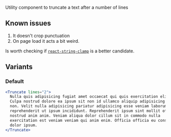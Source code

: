Utility component to truncate a text after a number of lines

## Known issues

1. It doesn't crop punctuation
2. On page load it acts a bit weird.

Is worth checking if [`react-string-clamp`](https://www.npmjs.com/package/react-string-clamp) is a better candidate.

## Variants

### Default

```jsx
<Truncate lines="2">
  Nulla quis adipisicing fugiat amet occaecat qui quis exercitation elit enim.
  Culpa nostrud dolore ea ipsum sit non id ullamco aliquip adipisicing Lorem
  non. Velit nulla adipisicing pariatur adipisicing esse veniam laborum eiusmod
  reprehenderit ut ipsum incididunt. Reprehenderit ipsum sint mollit officia
  nostrud anim anim. Veniam aliqua dolor cillum sit in commodo nulla
  exercitation est veniam veniam qui anim enim. Officia officia eu consectetur
  dolor ipsum.
</Truncate>
```
